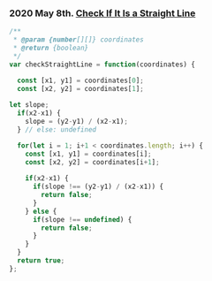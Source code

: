 ### 2020 May 8th. [Check If It Is a Straight Line](https://leetcode.com/explore/challenge/card/may-leetcoding-challenge/535/week-2-may-8th-may-14th/3323/)
```javascript
/**
 * @param {number[][]} coordinates
 * @return {boolean}
 */
var checkStraightLine = function(coordinates) {

  const [x1, y1] = coordinates[0];
  const [x2, y2] = coordinates[1];
  
let slope;
  if(x2-x1) {
    slope = (y2-y1) / (x2-x1);
  } // else: undefined

  for(let i = 1; i+1 < coordinates.length; i++) {
    const [x1, y1] = coordinates[i];
    const [x2, y2] = coordinates[i+1];
    
    if(x2-x1) {
      if(slope !== (y2-y1) / (x2-x1)) {
        return false;
      }
    } else {
      if(slope !== undefined) {
        return false;
      }
    }
  }
  return true;
};

```
